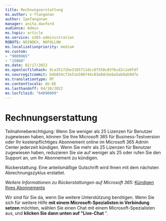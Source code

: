 ```yaml
---
title: Rechnungserstattung
ms.author: v-ftangonan
author: IpeTangonan
manager: anita.danford
audience: Admin
ms.topic: article
ms.service: o365-administration
ROBOTS: NOINDEX, NOFOLLOW
ms.localizationpriority: medium
ms.custom:
- "9009965"
- "15860"
ms.date: 02/17/2022
ms.openlocfilehash: 8ca35172be3185711dcc8f558c037bcd2c1e0fdf
ms.sourcegitcommit: b4b034cf2e51e500744c03e8dcbeba5ab9ab9d7e
ms.translationtype: MT
ms.contentlocale: de-DE
ms.lasthandoff: 04/16/2022
ms.locfileid: "64890089"
---
```

# <a name="bill-refund"></a>Rechnungserstattung

Teilnahmeberechtigung: Wenn Sie weniger als 25 Lizenzen für Benutzer zugewiesen haben, können Sie Ihre Microsoft 365 für Business-Testversion oder Ihr kostenpflichtiges Abonnement online im Microsoft 365 Admin Center jederzeit kündigen. Wenn Sie mehr als 25 Lizenzen für Benutzer zugewiesen haben, reduzieren Sie sie auf weniger als 25 oder rufen Sie den Support an, um Ihr Abonnement zu kündigen.

Rückerstattung: Eine anteilsmäßige Gutschrift wird Ihnen mit dem nächsten Abrechnungszyklus erstattet.

*Weitere Informationen zu Rückerstattungen auf Microsoft 365:*
[Kündigen Ihres Abonnements](https://docs.microsoft.com/microsoft-365/commerce/subscriptions/cancel-your-subscription)

Wir sind für Sie da, wenn Sie weitere Unterstützung benötigen. Wenn Sie sich für weitere Hilfe **mit einem Microsoft-Spezialisten in Verbindung setzen** möchten, wählen Sie einen Chat mit einem Microsoft-Spezialisten aus, und **klicken Sie dann unten auf "Live-Chat** ".
